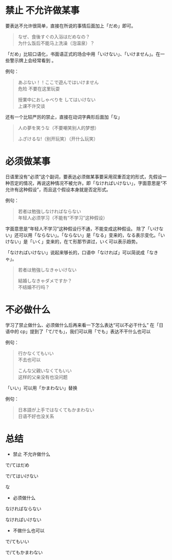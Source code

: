 # 禁止 不允许做某事

要表达不允许很简单，直接在所说的事情后面加上「だめ」即可。

> なぜ、食後すぐの入浴はだめなの？  
> 为什么饭后不能马上洗澡（泡温泉）？

「だめ」比较口语化，书面语正式的场合中用「いけない」、「いけません」。在一些警示牌上会经常看到 。

例句：

> あぶない！！ここで遊んではいけません  
> 危险 不要在这里玩耍
>
> 授業中におしゃべりを してはいけない  
> 上课不许交谈

还有一个比较严厉的禁止，直接在动词字典形后面加「な」

> 人の夢を笑うな（不要嘲笑别人的梦想）
>
> ふざけるな!（别开玩笑）（开什么玩笑）

# 必须做某事

日语里没有“必须”这个副词，要表达必须做某事要采用双重否定的形式，先假设一种否定的情况，再说这种情况不被允许。即「なければいけない」，字面意思是“不允许有这种假设”，而且这个假设本身就是否定形式。

例句：

> 若者は勉強しなければならない  
> 年轻人必须学习（不能有“不学习”这种假设）

字面意思是“年轻人不学习”这种假设行不通，不能变成这种假设。 除了「いけない」还可以用「ならない」。「ならない」是「なる」变来的，なる表示变化。「いけない」是「いく」变来的，在て形那节讲过，いく可以表示趋势。

「なければいけない」说起来够长的，口语中「なければ」可以简说成「なきゃ」。

> 若者は勉強しなきゃいけない
>
> 結婚しなきゃダメですか？  
> 不结婚不行吗？

# 不必做什么

学习了禁止做什么、必须做什么后再来看一下怎么表达“可以不必干什么” 在「日语中的 cp」提到了「て/でも」，我们可以用「でも」表达不干什么也可以

例句：

> 行かなくてもいい  
> 不去也可以
>
> こんな父親いなくてもいい  
> 这样的父亲没有也没问题

「いい」可以用「かまわない」替换

例句：

> 日本語が上手ではなくてもかまわない  
> 日语不好也没关系

# 总结

* 禁止 不允许做什么 

で/てはだめ

で/てはいけない

な

* 必须做什么 

なければならない

なければいけない

* 不做什么也可以 

で/てもいい

で/てもかまわない

